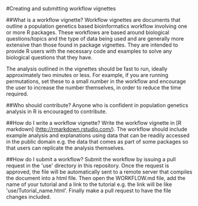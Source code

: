 #Creating and submitting workflow vignettes

##What is a workflow vignette?
Workflow vignettes are documents that outline a population genetics based bioinformatics workflow involving one or more R packages. These workflows are based around biological questions/topics and the type of data being used and are generally more extensive than those found in package vignettes. They are intended to provide R users with the necessary code and examples to solve any biological questions that they have. 

The analysis outlined in the vignettes should be fast to run, ideally approximately two minutes or less. For example, if you are running permutations, set these to a small number in the workflow and encourage the user to increase the number themselves, in order to reduce the time required. 

##Who should contribute?
Anyone who is confident in population genetics analysis in R is encouraged to contribute.

##How do I write a workflow vignette?
Write the workflow vignette in [R markdown] (http://rmarkdown.rstudio.com/). The workflow should include example analysis and explanations using data that can be readily accessed in the public domain e.g. the data that comes as part of some packages so that users can replicate the analysis themselves. 

##How do I submit a workflow?
Submit the workflow by issuing a pull request in the 'use' directory in this repository. Once the request is approved, the file will be automatically sent to a remote server that compiles the document into a html file. Then open the WORKFLOW.md file, add the name of your tutorial and a link to the tutorial e.g. the link will be like 'use/Tutorial_name.html'. Finally make a pull request to have the file changes included.


